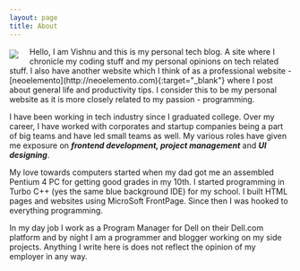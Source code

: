 ```yaml
---
layout: page
title: About
---
```

<div class="center">
    <!--<img class="circle responsive-img center" src="https://en.gravatar.com/userimage/23378074/390fedbb9d345104a67c5140a535dd70.jpg?size=150" style="float: left; margin: 5px 20px 5px 0;">-->
    <img src="{{ 'vishnu.aol27@gmail.com' | to_gravatar }}?s=150" style="float: left; margin: 5px 20px 5px 0;" />
</div>     
Hello, I am Vishnu and this is my personal tech blog. A site where I chronicle my coding stuff and my personal opinions on tech related stuff. I also have another website which I think of as a professional website - [neoelemento](http://neoelemento.com){:target="_blank"} where I post about general life and productivity tips. I consider this to be my personal website as it is more closely related to my passion - programming.

I have been working in tech industry since I graduated college. Over my career, I have worked with corporates and startup companies being a part of big teams and have led small teams as well. My various roles have given me exposure on ***frontend development, project management*** and ***UI designing***.

My love towards computers started when my dad got me an assembled Pentium 4 PC for getting good grades in my 10th. I started programming in Turbo C++ (yes the same blue background IDE) for my school. I built HTML pages and websites using MicroSoft FrontPage. Since then I was hooked to everything programming.

In my day job I work as a Program Manager for Dell on their Dell.com platform and by night I am a programmer and blogger working on my side projects. Anything I write here is does not reflect the opinion of my employer in any way.